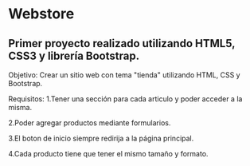 # Webstore
## Primer proyecto realizado utilizando HTML5, CSS3 y librería Bootstrap. 

Objetivo: Crear un sitio web con tema "tienda" utilizando HTML, CSS y Bootstrap.

Requisitos: 
1.Tener una sección para cada articulo y poder acceder a la misma. 

2.Poder agregar productos mediante formularios.

3.El boton de inicio siempre redirija a la página principal.

4.Cada producto tiene que tener el mismo tamaño y formato.

